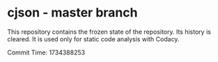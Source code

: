 # cjson - master branch

This repository contains the frozen state of the repository.
Its history is cleared. It is used only for static code
analysis with Codacy.

Commit Time: 1734388253